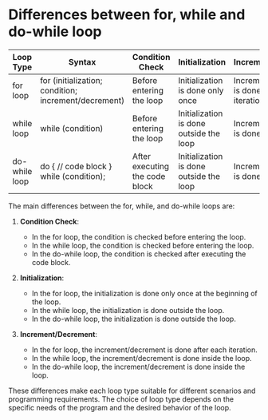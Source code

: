 # Differences between for, while and do-while loop

| Loop Type     | Syntax                                               | Condition Check                | Initialization                          | Increment/Decrement                              |
| ------------- | ---------------------------------------------------- | ------------------------------ | --------------------------------------- | ------------------------------------------------ |
| for loop      | for (initialization; condition; increment/decrement) | Before entering the loop       | Initialization is done only once        | Increment/decrement is done after each iteration |
| while loop    | while (condition)                                    | Before entering the loop       | Initialization is done outside the loop | Increment/decrement is done inside the loop      |
| do-while loop | do { // code block } while (condition);              | After executing the code block | Initialization is done outside the loop | Increment/decrement is done inside the loop      |

The main differences between the for, while, and do-while loops are:

1. **Condition Check**:

   - In the for loop, the condition is checked before entering the loop.
   - In the while loop, the condition is checked before entering the loop.
   - In the do-while loop, the condition is checked after executing the code block.

2. **Initialization**:

   - In the for loop, the initialization is done only once at the beginning of the loop.
   - In the while loop, the initialization is done outside the loop.
   - In the do-while loop, the initialization is done outside the loop.

3. **Increment/Decrement**:

   - In the for loop, the increment/decrement is done after each iteration.
   - In the while loop, the increment/decrement is done inside the loop.
   - In the do-while loop, the increment/decrement is done inside the loop.

These differences make each loop type suitable for different scenarios and programming requirements. The choice of loop type depends on the specific needs of the program and the desired behavior of the loop.
